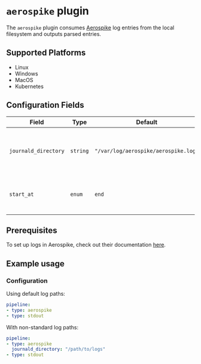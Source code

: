 # `aerospike` plugin

The `aerospike` plugin consumes [Aerospike](https://aerospike.com/) log entries from the local filesystem and outputs parsed entries.

## Supported Platforms

- Linux
- Windows
- MacOS
- Kubernetes

## Configuration Fields

| Field | Type | Default | Description |
| --- | --- | --- | --- |
| `journald_directory` | `string` | `"/var/log/aerospike/aerospike.log"` | The absolute path to the general Aerospike logs |
| `start_at` | `enum` | `end` | Start reading file from 'beginning' or 'end' |

## Prerequisites

To set up logs in Aerospike, check out their documentation [here](https://download.aerospike.com/docs/operations/manage/log/index.html).

## Example usage

### Configuration

Using default log paths:

```yaml
pipeline:
- type: aerospike
- type: stdout

```

With non-standard log paths:

```yaml
pipeline:
- type: aerospike
  journald_directory: "/path/to/logs"
- type: stdout

```
